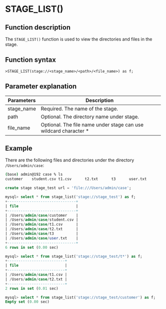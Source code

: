 # **STAGE_LIST()**

## **Function description**

The `STAGE_LIST()` function is used to view the directories and files in the stage.

## **Function syntax**

```
>STAGE_LIST(stage://<stage_name>/<path>/<file_name>) as f;
```

## **Parameter explanation**

| Parameters | Description |
| ----| ----|
| stage_name | Required. The name of the stage. |
| path | Optional. The directory name under stage. |
| file_name | Optional. The file name under stage can use wildcard character *|

## **Example**

There are the following files and directories under the directory `/Users/admin/case`:

```bash
(base) admin@192 case % ls
customer	student.csv	t1.csv		t2.txt		t3		user.txt
```

```sql
create stage stage_test url = 'file:///Users/admin/case';

mysql> select * from stage_list('stage://stage_test') as f;
+-------------------------------+
| file                          |
+-------------------------------+
| /Users/admin/case/customer    |
| /Users/admin/case/student.csv |
| /Users/admin/case/t1.csv      |
| /Users/admin/case/t2.txt      |
| /Users/admin/case/t3          |
| /Users/admin/case/user.txt    |
+-------------------------------+
6 rows in set (0.00 sec)

mysql> select * from stage_list('stage://stage_test/t*') as f;
+--------------------------+
| file                     |
+--------------------------+
| /Users/admin/case/t1.csv |
| /Users/admin/case/t2.txt |
+--------------------------+
2 rows in set (0.01 sec)

mysql> select * from stage_list('stage://stage_test/customer') as f;
Empty set (0.00 sec)
```

